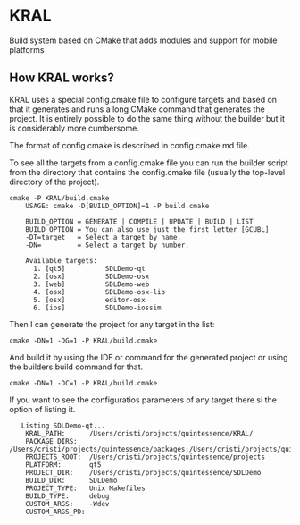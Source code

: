# KRAL

Build system based on CMake that adds modules and support for mobile platforms

## How KRAL works?

KRAL uses a special config.cmake file to configure targets and based on that it
generates and runs a long CMake command that generates the project. It is
entirely possible to do the same thing without the builder but it is considerably
more cumbersome.

The format of config.cmake is described in config.cmake.md file.

To see all the targets from a config.cmake file you can run the builder script
from the directory that contains the config.cmake file (usually the top-level
directory of the project).

    cmake -P KRAL/build.cmake
        USAGE: cmake -D[BUILD_OPTION]=1 -P build.cmake

        BUILD_OPTION = GENERATE | COMPILE | UPDATE | BUILD | LIST
        BUILD_OPTION = You can also use just the first letter [GCUBL]
        -DT=target   = Select a target by name.
        -DN=         = Select a target by number.

        Available targets:
          1. [qt5]          SDLDemo-qt
          2. [osx]          SDLDemo-osx
          3. [web]          SDLDemo-web
          4. [osx]          SDLDemo-osx-lib
          5. [osx]          editor-osx
          6. [ios]          SDLDemo-iossim 

Then I can generate the project for any target in the list:

    cmake -DN=1 -DG=1 -P KRAL/build.cmake

And build it by using the IDE or command for the generated project or using the
builders build command for that.

    cmake -DN=1 -DC=1 -P KRAL/build.cmake

If you want to see the configuratios parameters of any target there si the
option of listing it.

       Listing SDLDemo-qt...
        KRAL_PATH:      /Users/cristi/projects/quintessence/KRAL/
        PACKAGE_DIRS:   /Users/cristi/projects/quintessence/packages;/Users/cristi/projects/quintessence/thirdparty
        PROJECTS_ROOT:  /Users/cristi/projects/quintessence/projects
        PLATFORM:       qt5
        PROJECT_DIR:    /Users/cristi/projects/quintessence/SDLDemo
        BUILD_DIR:      SDLDemo
        PROJECT_TYPE:   Unix Makefiles
        BUILD_TYPE:     debug
        CUSTOM_ARGS:    -Wdev
        CUSTOM_ARGS_PD: 
  
